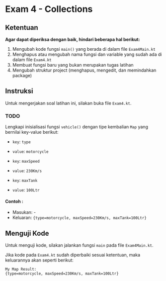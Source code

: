 # Exam 4 - Collections

## Ketentuan

**Agar dapat diperiksa dengan baik, hindari beberapa hal berikut:**

1. Mengubah kode fungsi `main()` yang berada di dalam file `Exam4Main.kt`
2. Menghapus atau mengubah nama fungsi dan variable yang sudah ada di dalam file `Exam4.kt`
3. Membuat fungsi baru yang bukan merupakan tugas latihan
4. Mengubah struktur project (menghapus, mengedit, dan memindahkan package)

## Instruksi

Untuk mengerjakan soal latihan ini, silakan buka file `Exam4.kt`.

### TODO

Lengkapi inisialisasi fungsi `vehicle()` dengan tipe kembalian `Map` yang bernilai key-value berikut:

- `key`: `type`
- `value`: `motorcycle`


- `key`: `maxSpeed`
- `value`: `230Km/s`


- `key`: `maxTank`
- `value`: `100Ltr`

#### Contoh :

- Masukan: -
- Keluaran: `{type=motorcycle, maxSpeed=230Km/s, maxTank=100Ltr}`

## Menguji Kode

Untuk menguji kode, silakan jalankan fungsi `main` pada file `Exam4Main.kt`.

Jika kode pada `Exam4.kt` sudah diperbaiki sesuai ketentuan, maka keluarannya akan seperti berikut:

```
My Map Result:
{type=motorcycle, maxSpeed=230Km/s, maxTank=100Ltr}
```
